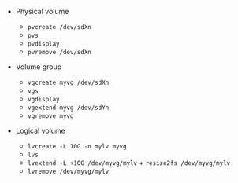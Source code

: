 * Physical volume
    * `pvcreate /dev/sdXn`
    * `pvs`
    * `pvdisplay`
    * `pvremove /dev/sdXn`


* Volume group
    * `vgcreate myvg /dev/sdXn`
    * `vgs`
    * `vgdisplay`
    * `vgextend myvg /dev/sdYn`
    * `vgremove myvg`


* Logical volume
    * `lvcreate -L 10G -n mylv myvg`
    * `lvs`
    * `lvextend -L +10G /dev/myvg/mylv` + `resize2fs /dev/myvg/mylv`
    * `lvremove /dev/myvg/mylv`
